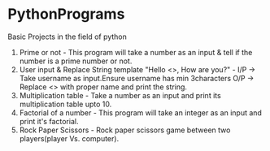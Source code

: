 # PythonPrograms
Basic Projects in the field of python
1. Prime or not - This program will take a number as an input & tell if the number is a prime number or not.
2. User input & Replace String template "Hello <>, How are you?" - I/P -> Take username as input.Ensure username has min 3characters O/P -> Replace <> with proper name and print the string.
3. Multiplication table - Take a number as an input and print its multiplication table upto 10.
4. Factorial of a number - This program will take an integer as an input and print it's factorial.
5. Rock Paper Scissors - Rock paper scissors game between two players(player Vs. computer).
